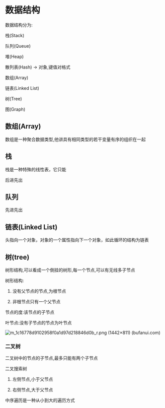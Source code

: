 # 数据结构

数据结构分为:

栈(Stack)

队列(Queue)

堆(Heap)

散列表(Hash) -> 对象,键值对格式

数组(Array)

链表(Linked List)

树(Tree)

图(Graph)



## 数组(Array)

数组是一种聚合数据类型,他讲具有相同类型的若干变量有序的组织在一起

## 栈

栈是一种特殊的线性表，它只能

后进先出

## 队列

先进先出

## 链表(Linked List)

头指向一个对象，对象的一个属性指向下一个对象，如此循环的结构为链表

## 树(tree)

树形结构,可以看成一个倒挂的树形,每一个节点,可以有无线多子节点

树形结构:

1. 没有父节点的节点,为根节点

2. 非根节点只有一个父节点

节点的度:该节点的子节点

叶节点:没有子节点的节点为叶节点

![m_1c16778d9102958f0a1d97d218846d0b_r.png (1442×811) (bufanui.com)](http://doc.bufanui.com/uploads/javascript_jinjie/images/m_1c16778d9102958f0a1d97d218846d0b_r.png)

### 二叉树

二叉树中的节点的子节点,最多只能有两个子节点

二叉搜索树

1. 左侧节点,小于父节点

2. 右侧节点,大于父节点

中序遍历是一种从小到大的遍历方式

